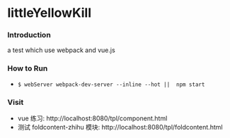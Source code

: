 # littleYellowKill

### Introduction

 a test which use webpack and vue.js
 
### How to Run

  * ```$ webServer webpack-dev-server --inline --hot ||  npm start ```
  
### Visit

  * vue 练习:  http://localhost:8080/tpl/component.html
  * 测试 foldcontent-zhihu 模块:  http://localhost:8080/tpl/foldcontent.html
